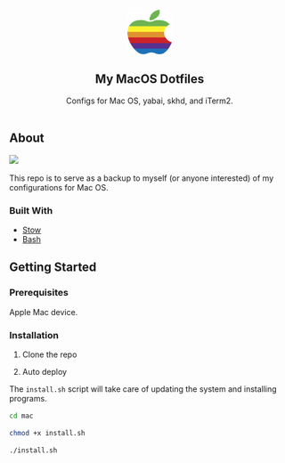 <div id="top"></div>

<!-- HEADER -->
<br />
<div align="center">
    <img src="images/logo.png" alt="Logo" width="80" height="80">

  <h2 align="center">My MacOS Dotfiles</h2>

  <p align="center">
    Configs for Mac OS, yabai, skhd, and iTerm2.
    <br />
    <br />
  </p>
</div>

<!-- ABOUT -->
## About

![](images/screenshot.png)

This repo is to serve as a backup to myself (or anyone interested) of my configurations for Mac OS.

### Built With

* [Stow](https://www.gnu.org/software/stow/)
* [Bash](https://www.gnu.org/software/bash/)

<!-- GETTING STARTED -->
## Getting Started

### Prerequisites

Apple Mac device.

### Installation

1. Clone the repo

2. Auto deploy

The `install.sh` script will take care of updating the system and installing programs. 

```bash
cd mac
```

```bash
chmod +x install.sh
```

```bash
./install.sh
```